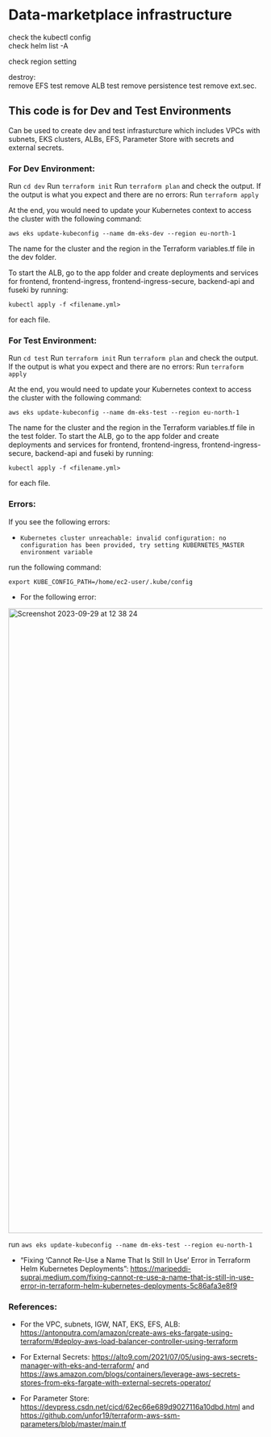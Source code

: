 # Data-marketplace infrastructure


check the kubectl config  
check helm list -A  

check region setting

destroy:  
  remove EFS test
  remove ALB test
  remove persistence test
  remove ext.sec.



## This code is for Dev and Test Environments

Can be used to create dev and test infrasturcture which includes VPCs with subnets, EKS clusters, ALBs, EFS, Parameter Store with secrets and external secrets.

### For Dev Environment:

Run `cd dev`
Run `terraform init`
Run `terraform plan` and check the output.
If the output is what you expect and there are no errors:
Run `terraform apply`

At the end, you would need to update your Kubernetes context to access the cluster with the following command:

`aws eks update-kubeconfig --name dm-eks-dev --region eu-north-1`

The name for the cluster and the region in the Terraform variables.tf file in the dev folder.

To start the ALB, go to the app folder and create deployments and services for frontend, frontend-ingress, frontend-ingress-secure, backend-api  and fuseki by running:

`kubectl apply -f <filename.yml>`

for each file.



### For Test Environment:

Run `cd test`
Run `terraform init`
Run `terraform plan` and check the output.
If the output is what you expect and there are no errors:
Run `terraform apply`

At the end, you would need to update your Kubernetes context to access the cluster with the following command:

`aws eks update-kubeconfig --name dm-eks-test --region eu-north-1`

The name for the cluster and the region in the Terraform variables.tf file in the test folder.
To start the ALB, go to the app folder and create deployments and services for frontend, frontend-ingress, frontend-ingress-secure, backend-api  and fuseki by running:

`kubectl apply -f <filename.yml>`

for each file.

### Errors:

If you see the following errors: 

* `Kubernetes cluster unreachable: invalid configuration: no configuration has been provided, try setting KUBERNETES_MASTER environment variable`

run the following command:

`export KUBE_CONFIG_PATH=/home/ec2-user/.kube/config`

*  For the following error:

<img width="1239" alt="Screenshot 2023-09-29 at 12 38 24" src="https://github.com/co-cddo/data-marketplace-infrastructure/assets/117096090/c7467e30-6dde-4597-814d-4f056a56fc22">

run `aws eks update-kubeconfig --name dm-eks-test --region eu-north-1`

* “Fixing ‘Cannot Re-Use a Name That Is Still In Use’ Error in Terraform Helm Kubernetes Deployments”: https://maripeddi-supraj.medium.com/fixing-cannot-re-use-a-name-that-is-still-in-use-error-in-terraform-helm-kubernetes-deployments-5c86afa3e8f9

### References:

* For the VPC, subnets, IGW, NAT, EKS, EFS, ALB: https://antonputra.com/amazon/create-aws-eks-fargate-using-terraform/#deploy-aws-load-balancer-controller-using-terraform

* For External Secrets: https://alto9.com/2021/07/05/using-aws-secrets-manager-with-eks-and-terraform/ and https://aws.amazon.com/blogs/containers/leverage-aws-secrets-stores-from-eks-fargate-with-external-secrets-operator/
  
* For Parameter Store: https://devpress.csdn.net/cicd/62ec66e689d9027116a10dbd.html and https://github.com/unfor19/terraform-aws-ssm-parameters/blob/master/main.tf
  


